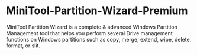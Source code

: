 # MiniTool-Partition-Wizard-Premium
MiniTool Partition Wizard is a complete &amp; advanced Windows Partition Management tool that helps you perform several Drive management functions on Windows partitions such as copy, merge, extend, wipe, delete, format, or slit.
